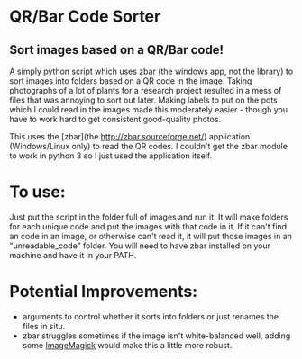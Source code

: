 # QR/Bar Code Sorter
## Sort images based on a QR/Bar code!

A simply python script which uses zbar (the windows app, not the library) to sort images into folders based on a QR code in the image. Taking photographs of a lot of plants for a research project resulted in a mess of files that was annoying to sort out later. Making labels to put on the pots which I could read in the images made this moderately easier - though you have to work hard to get consistent good-quality photos.

This uses the [zbar](the http://zbar.sourceforge.net/) application (Windows/Linux only) to read the QR codes. I couldn't get the zbar module to work in python 3 so I just used the application itself.

# To use:
Just put the script in the folder full of images and run it. It will make folders for each unique code and put the images with that code in it. If it can't find an code in an image, or otherwise can't read it, it will put those images in an "unreadable_code" folder. You will need to have zbar installed on your machine and have it in your PATH.

# Potential Improvements:
- arguments to control whether it sorts into folders or just renames the files in situ.
- zbar struggles sometimes if the image isn't white-balanced well, adding some [ImageMagick](http://www.imagemagick.org/) would make this a little more robust.
